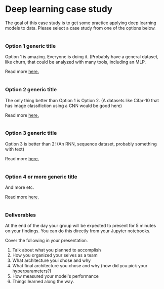 # Deep learning case study

The goal of this case study is to get some practice applying deep learning models to data.  Please select a case study from one of the options below.
<br/>
<br/>
### Option 1 generic title
Option 1 is amazing.  Everyone is doing it.  (Probably have a general dataset, like churn, that could be analyzed with many tools, including an MLP.

Read more [here.](link1)
<br/>
<br/>
### Option 2 generic title
The only thing better than Option 1 is Option 2.  (A datasets like Cifar-10 that has image classifiction using a CNN would be good here)

Read more [here.](link2)
<br/>
<br/>
### Option 3 generic title
Option 3 is better than 2! (An RNN, sequence dataset, probably something with text)

Read more [here.](link3)
<br/>
<br/>

### Option 4 or more generic title
And more etc.

Read more [here.](link4)
<br/>
<br/>
### Deliverables

At the end of the day your group will be expected to present for 5
minutes on your findings.  You can do this directly from your Jupyter
notebooks.

Cover the following in your presentation.

   1. Talk about what you planned to accomplish
   2. How you organized your selves as a team
   3. What architecture youi chose and why
   4. What final architecture you chose and why (how did you pick your hyperparameters?)
   5. How measured your model's performance
   6. Things learned along the way.

